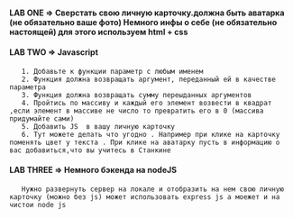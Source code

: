 #### LAB ONE => Сверстать свою личную карточку.должна быть аватарка (не обязательно ваше фото) Немного инфы о себе (не  обязательно настоящей) для этого используем html + css


#### LAB TWO => Javascript
       1. Добавьте к функции параметр с любым именем
       2. Функция должна возвращать аргумент, переданный ей в качестве параметра
       3. Функция должна возвращать сумму переыданных аргументов
       4. Пройтись по массиву и каждый его элемент возвести в квадрат ,если элемент в массиве не число то превратить его в 0 (массива придумайте сами)
       5. Добавить JS  в вашу личную карточку
       6. Тут можете делать что угодно . Например при клике на карточку поменять цвет у текста . При клике на аватарку пусть в информацию о вас добавиться,что вы учитесь в Станкине
 
#### LAB THREE => Немного бэкенда на nodeJS
       Нужно развернуть сервер на локале и отобразить на нем свою личную карточку (можно без js) может использовать express js а моежет и на чистои node js
